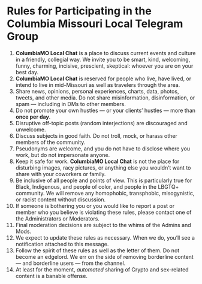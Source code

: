 # Rules for Participating in the Columbia Missouri Local Telegram Group

1. **ColumbiaMO Local Chat** is a place to discuss current events and culture in a friendly, collegial way. We invite you to be smart, kind, welcoming, funny, charming, incisive, prescient, skeptical: whoever you are on your best day.
2. **ColumbiaMO Local Chat** is reserved for people who live, have lived, or intend to live in mid-Missouri as well as travelers through the area. 
3. Share news, opinions, personal experiences, charts, data, photos, tweets, and other media. Do not share misinformation, disinformation, or spam — including in DMs to other members.
4. Do not promote your own hustles — or your clients’ hustles — more than **once per day**.
5. Disruptive off-topic posts (random interjections) are discouraged and unwelcome.
6. Discuss subjects in good faith. Do not troll, mock, or harass other members of the community.
7. Pseudonyms are welcome, and you do not have to disclose where you work, but do not impersonate anyone.
8. Keep it safe for work. **ColumbiaMO Local Chat** is not the place for disturbing images, racy pictures, or anything else you wouldn’t want to share with your coworkers or family.
9. Be inclusive of all people and points of view. This is particularly true for Black, Indigenous, and people of color, and people in the LBGTQ+ community. We will remove any homophobic, transphobic, misogynistic, or racist content without discussion.
10. If someone is bothering you or you would like to report a post or member who you believe is violating these rules, please contact one of the Administrators or Moderators.
11. Final moderation decisions are subject to the whims of the Admins and Mods.
12. We expect to update these rules as necessary. When we do, you’ll see a notification attached to this message.
13. Follow the spirit of these rules as well as the letter of them. Do not become an edgelord. We err on the side of removing borderline content — and borderline users — from the channel.
14. At least for the moment, *automated* sharing of Crypto and sex-related content is a banable offense.